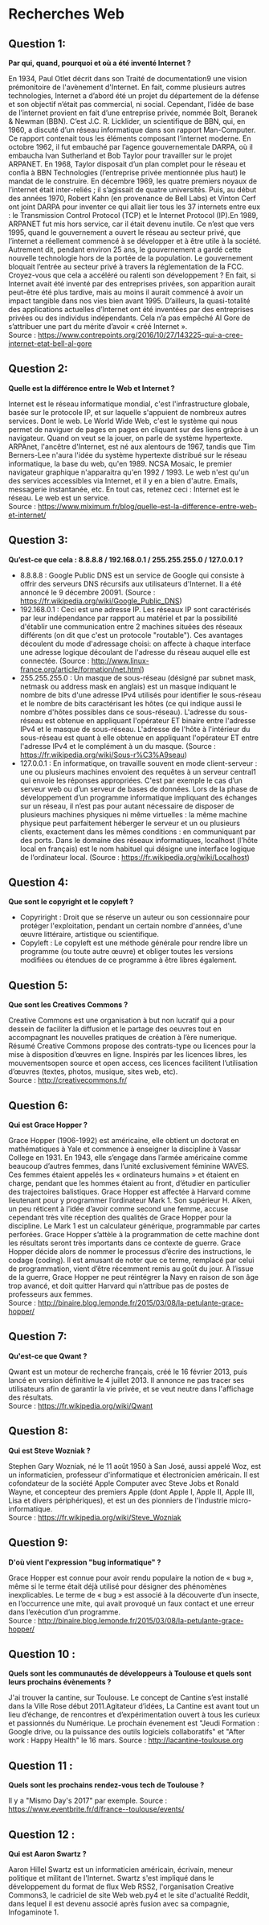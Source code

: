 Recherches Web  
==============


Question 1:
-----------
**Par qui, quand, pourquoi et où a été inventé Internet ?**  

En 1934, Paul Otlet décrit dans son Traité de documentation9 une vision prémonitoire de l'avènement d'Internet.
En fait, comme plusieurs autres technologies, Internet a d’abord été un projet du département de la défense et son objectif n’était pas commercial, ni social. Cependant, l’idée de base de l’internet provient en fait d’une entreprise privée, nommée Bolt, Beranek & Newman (BBN). C’est J.C. R. Licklider, un scientifique de BBN, qui, en 1960, a discuté d’un réseau informatique dans son rapport Man-Computer.
Ce rapport contenait tous les éléments composant l’internet moderne. En octobre 1962, il fut embauché par l’agence gouvernementale DARPA, où il embaucha Ivan Sutherland et Bob Taylor pour travailler sur le projet ARPANET. En 1968, Taylor disposait d’un plan complet pour le réseau et confia à BBN Technologies (l’entreprise privée mentionnée plus haut) le mandat de le construire. En décembre 1969, les quatre premiers noyaux de l’internet était inter-reliés ; il s’agissait de quatre universités. Puis, au début des années 1970, Robert Kahn (en provenance de Bell Labs) et Vinton Cerf ont joint DARPA pour inventer ce qui allait lier tous les 37 internets entre eux : le Transmission Control Protocol (TCP) et le Internet Protocol (IP).En 1989, ARPANET fut mis hors service, car il était devenu inutile. Ce n’est que vers 1995, quand le gouvernement a ouvert le réseau au secteur privé, que l’internet a réellement commencé à se développer et à être utile à la société. Autrement dit, pendant environ 25 ans, le gouvernement a gardé cette nouvelle technologie hors de la portée de la population. Le gouvernement bloquait l’entrée au secteur privé à travers la réglementation de la FCC. Croyez-vous que cela a accéléré ou ralenti son développement ? En fait, si Internet avait été inventé par des entreprises privées, son apparition aurait peut-être été plus tardive, mais au moins il aurait commencé à avoir un impact tangible dans nos vies bien avant 1995. D’ailleurs, la quasi-totalité des applications actuelles d’Internet ont été inventées par des entreprises privées ou des individus indépendants. Cela n’a pas empêché Al Gore de s’attribuer une part du mérite d’avoir « créé Internet ».  
Source : https://www.contrepoints.org/2016/10/27/143225-qui-a-cree-internet-etat-bell-al-gore

Question 2:
-----------
**Quelle est la différence entre le Web et Internet ?**  

Internet est le réseau informatique mondial, c'est l'infrastructure globale, basée sur le protocole IP, et sur laquelle s'appuient de nombreux autres services. Dont le web.
Le World Wide Web, c'est le système qui nous permet de naviguer de pages en pages en cliquant sur des liens grâce à un navigateur. Quand on veut se la jouer, on parle de système hypertexte.
ARPAnet, l'ancêtre d'Internet, est né aux alentours de 1967, tandis que Tim Berners-Lee n'aura l'idée du système hypertexte distribué sur le réseau informatique, la base du web, qu'en 1989. NCSA Mosaic, le premier navigateur graphique n'apparaitra qu'en 1992 / 1993.
Le web n'est qu'un des services accessibles via Internet, et il y en a bien d'autre. Emails, messagerie instantanée, etc. En tout cas, retenez ceci : Internet est le réseau. Le web est un service.  
Source : https://www.miximum.fr/blog/quelle-est-la-difference-entre-web-et-internet/

Question 3:
-----------
**Qu’est-ce que cela : 8.8.8.8 / 192.168.0.1 / 255.255.255.0 / 127.0.0.1 ?**

* 8.8.8.8 : Google Public DNS est un service de Google qui consiste à offrir des serveurs DNS récursifs aux utilisateurs d'Internet. Il a été annoncé le 9 décembre 20091. (Source : https://fr.wikipedia.org/wiki/Google_Public_DNS)
* 192.168.0.1 : Ceci est une adresse IP. Les réseaux IP sont caractérisés par leur indépendance par rapport au matériel et par la possibilité d'établir une communication entre 2 machines situées des réseaux différents (on dit que c'est un protocole "routable"). Ces avantages découlent du mode d'adressage choisi: on affecte à chaque interface une adresse logique découlant de l'adresse du réseau auquel elle est connectée. (Source : http://www.linux-france.org/article/formation/net.html)
* 255.255.255.0 : Un masque de sous-réseau (désigné par subnet mask, netmask ou address mask en anglais) est un masque indiquant le nombre de bits d'une adresse IPv4 utilisés pour identifier le sous-réseau et le nombre de bits caractérisant les hôtes (ce qui indique aussi le nombre d'hôtes possibles dans ce sous-réseau).
L'adresse du sous-réseau est obtenue en appliquant l'opérateur ET binaire entre l'adresse IPv4 et le masque de sous-réseau. L'adresse de l'hôte à l'intérieur du sous-réseau est quant à elle obtenue en appliquant l'opérateur ET entre l'adresse IPv4 et le complément à un du masque. (Source : https://fr.wikipedia.org/wiki/Sous-r%C3%A9seau)
* 127.0.0.1 : En informatique, on travaille souvent en mode client-serveur : une ou plusieurs machines envoient des requêtes à un serveur central1 qui envoie les réponses appropriées. C'est par exemple le cas d’un serveur web ou d’un serveur de bases de données.
Lors de la phase de développement d’un programme informatique impliquant des échanges sur un réseau, il n’est pas pour autant nécessaire de disposer de plusieurs machines physiques ni même virtuelles : la même machine physique peut parfaitement héberger le serveur et un ou plusieurs clients, exactement dans les mêmes conditions : en communiquant par des ports.
Dans le domaine des réseaux informatiques, localhost (l’hôte local en français) est le nom habituel qui désigne une interface logique de l’ordinateur local. (Source : https://fr.wikipedia.org/wiki/Localhost)

Question 4:
-----------  
**Que sont le copyright et le copyleft ?**  

* Copyriright : Droit que se réserve un auteur ou son cessionnaire pour protéger l'exploitation, pendant un certain nombre d'années, d'une œuvre littéraire, artistique ou scientifique.  
* Copyleft : Le copyleft est une méthode générale pour rendre libre un programme (ou toute autre œuvre) et obliger toutes les versions modifiées ou étendues de ce programme à être libres également.  

Question 5:
-----------  
**Que sont les Creatives Commons ?**

Creative Commons est une organisation à but non lucratif qui a pour dessein de faciliter la diffusion et le partage des oeuvres tout en accompagnant les nouvelles pratiques de création à l’ère numerique. Résumé Creative Commons propose des contrats-type ou licences pour la mise à disposition d’œuvres en ligne. Inspirés par les licences libres, les mouvementsopen source et open access, ces licences facilitent l’utilisation d’œuvres (textes, photos, musique, sites web, etc).  
Source : http://creativecommons.fr/  

Question 6:
-----------  

**Qui est Grace Hopper ?**  

Grace Hopper (1906-1992) est américaine, elle obtient un doctorat en mathématiques à Yale et commence à enseigner la discipline à Vassar College en 1931.  En 1943, elle s’engage dans l’armée américaine comme beaucoup d’autres femmes, dans l’unité exclusivement féminine WAVES. Ces femmes étaient appelés les « ordinateurs humains » et étaient en charge, pendant que les hommes étaient au front, d’étudier en particulier des trajectoires balistiques. Grace Hopper est affectée à Harvard comme lieutenant pour y programmer l’ordinateur Mark 1. Son supérieur H. Aiken, un peu réticent à l’idée d’avoir comme second une femme, accuse cependant très vite réception des qualités de Grace Hopper pour la discipline.  Le Mark 1 est un calculateur générique, programmable par cartes perforées.  Grace Hopper s’attèle à la programmation de cette machine dont les résultats seront très importants dans ce contexte de guerre. Grace Hopper décide alors de nommer le processus d’écrire des instructions, le codage (coding). Il est amusant de noter que ce terme, remplacé par celui de programmation, vient d’être récemment remis au goût du jour. À l’issue de la guerre, Grace Hopper ne peut réintégrer la Navy en raison de son âge trop avancé, et  doit quitter Harvard qui n’attribue pas de postes de professeurs aux femmes.  
Source : http://binaire.blog.lemonde.fr/2015/03/08/la-petulante-grace-hopper/

Question 7:
-----------  
**Qu'est-ce que Qwant ?**  

Qwant est un moteur de recherche français, créé le 16 février 2013, puis lancé en version définitive le 4 juillet 2013. Il annonce ne pas tracer ses utilisateurs afin de garantir la vie privée, et se veut neutre dans l'affichage des résultats.  
Source : https://fr.wikipedia.org/wiki/Qwant

Question 8: 
-----------  
**Qui est Steve Wozniak ?**  

Stephen Gary Wozniak, né le 11 août 1950 à San José, aussi appelé Woz, est un informaticien, professeur d'informatique et électronicien américain.
Il est cofondateur de la société Apple Computer avec Steve Jobs et Ronald Wayne, et concepteur des premiers Apple (dont Apple I, Apple II, Apple III, Lisa et divers périphériques), et est un des pionniers de l'industrie micro-informatique.  
Source : https://fr.wikipedia.org/wiki/Steve_Wozniak  

Question 9:  
-----------  
**D'où vient l'expression "bug informatique" ?**

Grace Hopper est connue pour avoir rendu populaire la notion de « bug », même si le terme était déjà utilisé pour désigner des phénomènes inexplicables. Le terme de « bug » est associé à la découverte d’un insecte, en l’occurrence une mite, qui avait provoqué un faux contact et une  erreur dans l’exécution  d’un programme.  
Source : http://binaire.blog.lemonde.fr/2015/03/08/la-petulante-grace-hopper/  

Question 10 : 
-------------  
**Quels sont les communautés de développeurs à Toulouse et quels sont leurs prochains évènements ?**  

J'ai trouver la cantine, sur Toulouse. Le concept de Cantine s’est installé dans la Ville Rose début 2011.Agitateur d’idées, La Cantine est avant tout un lieu d’échange, de rencontres et d’expérimentation ouvert à tous les curieux et passionnés du Numérique. Le prochain évenement est "Jeudi Formation : Google drive, ou la puissance des outils logiciels collaboratifs" et "After work : Happy Health" le 16 mars.
Source : http://lacantine-toulouse.org  

Question 11 :  
-------------  
**Quels sont les prochains rendez-vous tech de Toulouse ?**  

Il y a "Mismo Day's 2017" par exemple. Source : https://www.eventbrite.fr/d/france--toulouse/events/  

Question 12 : 
-------------  
**Qui est Aaron Swartz ?**  

Aaron Hillel Swartz est un informaticien américain, écrivain, meneur politique et militant de l'Internet.
Swartz s'est impliqué dans le développement du format de flux Web RSS2, l'organisation Creative Commons3, le cadriciel de site Web web.py4 et le site d'actualité Reddit, dans lequel il est devenu associé après fusion avec sa compagnie, Infogaminote 1.